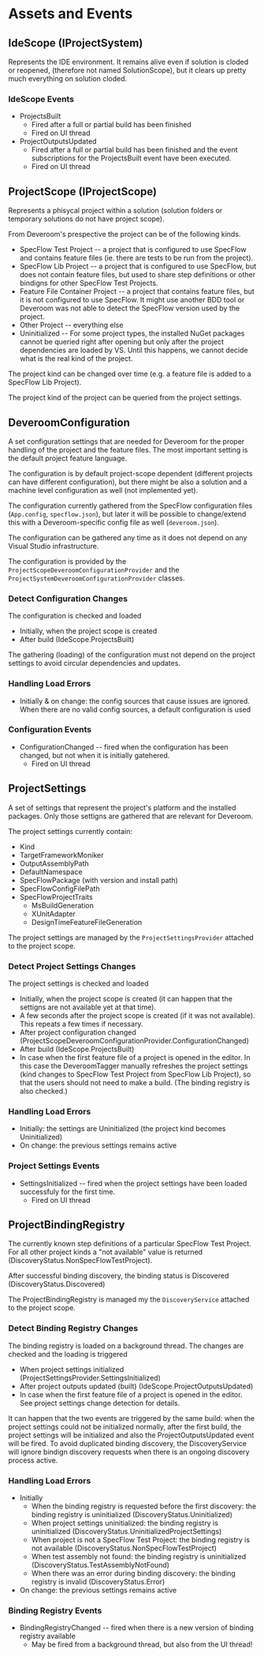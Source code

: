 # Assets and Events

## IdeScope (IProjectSystem)

Represents the IDE environment. It remains alive even if solution is cloded or reopened,
(therefore not named SolutionScope), but it clears up pretty much everything on solution cloded. 

### IdeScope Events

* ProjectsBuilt
  * Fired after a full or partial build has been finished
  * Fired on UI thread
* ProjectOutputsUpdated
  * Fired after a full or partial build has been finished and the event subscriptions
    for the ProjectsBuilt event have been executed. 
  * Fired on UI thread

## ProjectScope (IProjectScope)

Represents a phisycal project within a solution (solution folders or temporary solutions do not 
have project scope).

From Deveroom's prespective the project can be of the following kinds.

* SpecFlow Test Project -- a project that is configured to use SpecFlow and contains feature 
  files (ie. there are tests to be run from the project).
* SpecFlow Lib Project -- a project that is configured to use SpecFlow, but does not contain
  feature files, but used to share step definitions or other bindigns for other SpecFlow Test 
  Projects.
* Feature File Container Project -- a project that contains feature files, but it is not 
  configured to use SpecFlow. It might use another BDD tool or Deveroom was not able to detect 
  the SpecFlow version used by the project.
* Other Project -- everything else
* Uninitialized -- For some project types, the installed NuGet packages cannot be queried right 
  after opening but only after the project dependencies are loaded by VS. Until this happens,
  we cannot decide what is the real kind of the project. 

The project kind can be changed over time (e.g. a feature file is added to a SpecFlow Lib Project).

The project kind of the project can be queried from the project settings.

## DeveroomConfiguration

A set configuration settings that are needed for Deveroom for the proper handling of the project
and the feature files. The most important setting is the default project feature language.

The configuration is by default project-scope dependent (different projects can have different 
configuration), but there might be also a solution and a machine level configuration as well (not 
implemented yet).

The configuration currently gathered from the SpecFlow configuration files (`App.config`, 
`specflow.json`), but later it will be possible to change/extend this with a Deveroom-specific 
config file as well (`deveroom.json`).

The configuration can be gathered any time as it does not depend on any Visual Studio infrastructure.

The configuration is provided by the `ProjectScopeDeveroomConfigurationProvider` and the 
`ProjectSystemDeveroomConfigurationProvider` classes.

### Detect Configuration Changes

The configuration is checked and loaded

* Initially, when the project scope is created
* After build (IdeScope.ProjectsBuilt)

The gathering (loading) of the configuration must not depend on the project settings to avoid 
circular dependencies and updates.

### Handling Load Errors

* Initially & on change: the config sources that cause issues are ignored. When there are 
  no valid config sources, a default configuration is used

### Configuration Events

* ConfigurationChanged -- fired when the configuration has been changed, but not when it is 
  initially gatehered.
  * Fired on UI thread

## ProjectSettings

A set of settings that represent the project's platform and the installed packages. Only those
settigns are gathered that are relevant for Deveroom.

The project settings currently contain:

* Kind
* TargetFrameworkMoniker
* OutputAssemblyPath
* DefaultNamespace
* SpecFlowPackage (with version and install path)
* SpecFlowConfigFilePath
* SpecFlowProjectTraits
  * MsBuildGeneration
  * XUnitAdapter
  * DesignTimeFeatureFileGeneration

The project settings are managed by the `ProjectSettingsProvider` attached to the project scope.

### Detect Project Settings Changes

The project settings is checked and loaded

* Initially, when the project scope is created (it can happen that the settigns are not 
  available yet at that time).
* A few seconds after the project scope is created (if it was not available). This repeats 
  a few times if necessary.
* After project configuration changed 
  (ProjectScopeDeveroomConfigurationProvider.ConfigurationChanged)
* After build (IdeScope.ProjectsBuilt)
* In case when the first feature file of a project is opened in the editor. In this case 
  the DeveroomTagger manually refreshes the project settings (kind changes to 
  SpecFlow Test Project from SpecFlow Lib Project), so that the users should not need 
  to make a build. (The binding registry is also checked.)

### Handling Load Errors

* Initially: the settings are Uninitialized (the project kind becomes Uninitialized)
* On change: the previous settings remains active

### Project Settings Events

* SettingsInitialized -- fired when the project settings have been loaded successfuly for the 
  first time.
  * Fired on UI thread

## ProjectBindingRegistry

The currently known step definitions of a particular SpecFlow Test Project. For all other project
kinds a "not available" value is returned (DiscoveryStatus.NonSpecFlowTestProject).

After successful binding discovery, the binding status is Discovered (DiscoveryStatus.Discovered)

The ProjectBindingRegistry is managed my the `DiscoveryService` attached to the project scope.

### Detect Binding Registry Changes

The binding registry is loaded on a background thread. The changes are checked and the loading 
is triggered 

* When project settings initialized (ProjectSettingsProvider.SettingsInitialized)
* After project outputs updated (built) (IdeScope.ProjectOutputsUpdated)
* In case when the first feature file of a project is opened in the editor. See project settings 
  change detection for details.

It can happen that the two events are triggered by the same build: when the project settings could 
not be initialized normally, after the first build, the project settings will be initialized and 
also the ProjectOutputsUpdated event will be fired. To avoid duplicated binding discovery, the 
DiscoveryService will ignore bindign discovery requests when there is an ongoing discovery process 
active.

### Handling Load Errors

* Initially
  * When the binding registry is requested before the first discovery: the binding registry is 
    uninitialized (DiscoveryStatus.Uninitialized)
  * When project settings uninitialized: the binding registry is uninitialized 
    (DiscoveryStatus.UninitializedProjectSettings)
  * When project is not a SpecFlow Test Project: the binding registry is not available 
    (DiscoveryStatus.NonSpecFlowTestProject)
  * When test assembly not found: the binding registry is uninitialized 
    (DiscoveryStatus.TestAssemblyNotFound)
  * When there was an error during binding discovery: the binding registry is invalid 
    (DiscoveryStatus.Error)
* On change: the previous settings remains active

### Binding Registry Events

* BindingRegistryChanged -- fired when there is a new version of binding registry available
  * May be fired from a background thread, but also from the UI thread!

